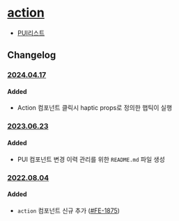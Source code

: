 # [action](https://rxc.atlassian.net/browse/FE-1875)
  * [PUI리스트](../README.md)

## Changelog

### [2024.04.17](https://rxc.atlassian.net/browse/FE-4463)
#### Added
  * Action 컴포넌트 클릭시 haptic props로 정의한 햅틱이 실행

### [2023.06.23](https://rxc.atlassian.net/browse/FE-3326)
#### Added 
  * PUI 컴포넌트 변경 이력 관리를 위한 `README.md` 파일 생성

### [2022.08.04](https://github.com/rxcompany/fe-mobile/commit/03f6de547a133b5cc458dfe4b7573497d4c48239)
#### Added 
  * `action` 컴포넌트 신규 추가 ([#FE-1875](https://rxc.atlassian.net/browse/FE-1875))